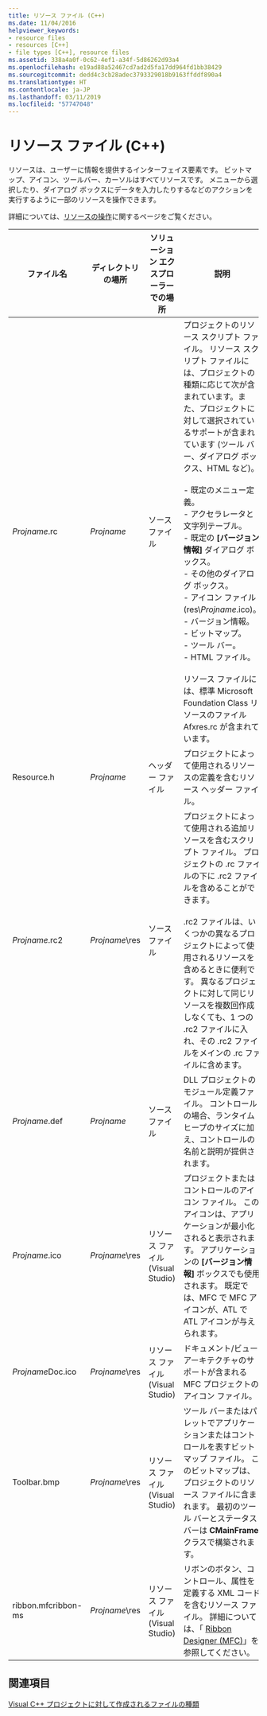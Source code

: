 ```yaml
---
title: リソース ファイル (C++)
ms.date: 11/04/2016
helpviewer_keywords:
- resource files
- resources [C++]
- file types [C++], resource files
ms.assetid: 338a4a0f-0c62-4ef1-a34f-5d86262d93a4
ms.openlocfilehash: e19ad88a52467cd7ad2d5fa17dd964fd1bb38429
ms.sourcegitcommit: dedd4c3cb28adec3793329018b9163ffddf890a4
ms.translationtype: HT
ms.contentlocale: ja-JP
ms.lasthandoff: 03/11/2019
ms.locfileid: "57747048"
---
```

# <a name="resource-files-c"></a>リソース ファイル (C++)

リソースは、ユーザーに情報を提供するインターフェイス要素です。 ビットマップ、アイコン、ツールバー、カーソルはすべてリソースです。 メニューから選択したり、ダイアログ ボックスにデータを入力したりするなどのアクションを実行するように一部のリソースを操作できます。

詳細については、[リソースの操作](../windows/working-with-resource-files.md)に関するページをご覧ください。

|ファイル名|ディレクトリの場所|ソリューション エクスプローラーでの場所|説明|
|---------------|------------------------|--------------------------------|-----------------|
|*Projname*.rc|*Projname*|ソース ファイル|プロジェクトのリソース スクリプト ファイル。 リソース スクリプト ファイルには、プロジェクトの種類に応じて次が含まれています。また、プロジェクトに対して選択されているサポートが含まれています (ツール バー、ダイアログ ボックス、HTML など)。<br /><br />- 既定のメニュー定義。<br />- アクセラレータと文字列テーブル。<br />- 既定の **[バージョン情報]** ダイアログ ボックス。<br />- その他のダイアログ ボックス。<br />- アイコン ファイル (res\\*Projname*.ico)。<br />- バージョン情報。<br />- ビットマップ。<br />- ツール バー。<br />- HTML ファイル。<br /><br /> リソース ファイルには、標準 Microsoft Foundation Class リソースのファイル Afxres.rc が含まれています。|
|Resource.h|*Projname*|ヘッダー ファイル|プロジェクトによって使用されるリソースの定義を含むリソース ヘッダー ファイル。|
|*Projname*.rc2|*Projname*\res|ソース ファイル|プロジェクトによって使用される追加リソースを含むスクリプト ファイル。 プロジェクトの .rc ファイルの下に .rc2 ファイルを含めることができます。<br /><br /> .rc2 ファイルは、いくつかの異なるプロジェクトによって使用されるリソースを含めるときに便利です。 異なるプロジェクトに対して同じリソースを複数回作成しなくても、1 つの .rc2 ファイルに入れ、その .rc2 ファイルをメインの .rc ファイルに含めます。|
|*Projname*.def|*Projname*|ソース ファイル|DLL プロジェクトのモジュール定義ファイル。 コントロールの場合、ランタイム ヒープのサイズに加え、コントロールの名前と説明が提供されます。|
|*Projname*.ico|*Projname*\res|リソース ファイル (Visual Studio)|プロジェクトまたはコントロールのアイコン ファイル。 このアイコンは、アプリケーションが最小化されると表示されます。 アプリケーションの **[バージョン情報]** ボックスでも使用されます。 既定では、MFC で MFC アイコンが、ATL で ATL アイコンが与えられます。|
|*Projname*Doc.ico|*Projname*\res|リソース ファイル (Visual Studio)|ドキュメント/ビュー アーキテクチャのサポートが含まれる MFC プロジェクトのアイコン ファイル。|
|Toolbar.bmp|*Projname*\res|リソース ファイル (Visual Studio)|ツール バーまたはパレットでアプリケーションまたはコントロールを表すビットマップ ファイル。 このビットマップは、プロジェクトのリソース ファイルに含まれます。 最初のツール バーとステータス バーは **CMainFrame** クラスで構築されます。|
|ribbon.mfcribbon-ms|*Projname*\res|リソース ファイル (Visual Studio)|リボンのボタン、コントロール、属性を定義する XML コードを含むリソース ファイル。 詳細については、「 [Ribbon Designer (MFC)](../mfc/ribbon-designer-mfc.md)」を参照してください。|

## <a name="see-also"></a>関連項目

[Visual C++ プロジェクトに対して作成されるファイルの種類](../ide/file-types-created-for-visual-cpp-projects.md)
